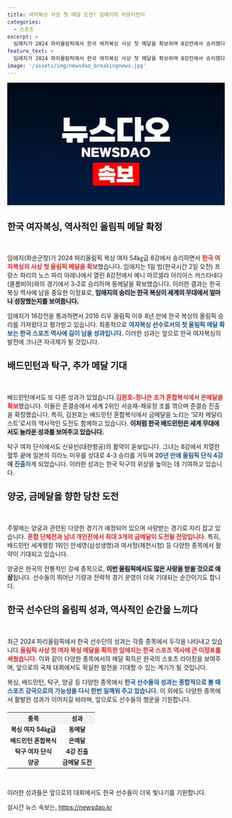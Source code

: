 ```yaml
---
title: 여자복싱 사상 첫 메달 도전! 임애지의 카운터펀치
categories:
  - 스포츠
excerpt: >
  임애지가 2024 파리올림픽에서 한국 여자복싱 사상 첫 메달을 확보하며 8강전에서 승리했다. 이와 함께 주말엔 양궁 등에서 2~3개의 추가 금메달이 기대된다!
feature_text: >
  임애지가 2024 파리올림픽에서 한국 여자복싱 사상 첫 메달을 확보하며 8강전에서 승리했다. 이와 함께 주말엔 양궁 등에서 2~3개의 추가 금메달이 기대된다!
image: '/assets/img/newsdao_breakingnews.jpg'
---
```


<p><img src="/assets/img/newsdao_breakingnews.jpg" alt="bookingtag 속보" /></p>

<h2 data-ke-size="size26">한국 여자복싱, 역사적인 올림픽 메달 확정</h2>

<p data-ke-size="size16">&nbsp;</p>

<p>임애지(화순군청)가 2024 파리올림픽 복싱 여자 54㎏급 8강에서 승리하면서 <b><span style="color: #ee2323;">한국 여자복싱의 사상 첫 올림픽 메달을 확보</span></b>했습니다. 임애지는 1일 밤(한국시간 2일 오전) 프랑스 파리의 노스 파리 아레나에서 열린 8강전에서 예니 마르셀라 아리아스 카스타네다(콜롬비아)와의 경기에서 3-2로 승리하며 동메달을 확보했습니다. 이러한 결과는 한국 복싱 역사에 남을 중요한 이정표로, <b><span style="background-color: #21538527;">임애지의 승리는 한국 복싱이 세계의 무대에서 얼마나 성장했는지를 보여줍니다.</span></b> </p>

<p>임애지가 16강전을 통과하면서 2016 리우 올림픽 이후 8년 만에 한국 복싱의 올림픽 승리를 가져왔다고 평가받고 있습니다. 최종적으로 <b><span style="color: #1a5490;">여자복싱 선수로서의 첫 올림픽 메달 확보는 한국 스포츠 역사에 길이 남을 성과입니다.</span></b> 이러한 성과는 앞으로 한국 여자복싱의 발전에 크나큰 자극제가 될 것입니다.</p>

<h2 data-ke-size="size26">배드민턴과 탁구, 추가 메달 기대</h2>

<p data-ke-size="size16">&nbsp;</p>

<p>배드민턴에서도 또 다른 성과가 있었습니다.<b><span style="color: #ee2323;">김원호-정나은 조가 혼합복식에서 은메달을 확보</span></b>했습니다. 이들은 준결승에서 세계 2위인 서승재-채유정 조를 꺾으며 준결승 진출을 확정했습니다. 특히, 김원호는 배드민턴 혼합복식에서 금메달을 노리는 ‘모자 메달리스트’로서의 역사적인 도전도 함께하고 있습니다. <b><span style="background-color: #21538527;">이처럼 한국 배드민턴은 세계 무대에서도 놀라운 성과를 보여주고 있습니다.</span></b></p>

<p>탁구 여자 단식에서도 신유빈(대한항공)의 활약이 돋보입니다. 그녀는 8강에서 치열한 혈투 끝에 일본의 히라노 미우를 상대로 4-3 승리를 거두며 <b><span style="color: #1a5490;">20년 만에 올림픽 단식 4강에 진출</span></b>하게 되었습니다. 이러한 성과는 한국 탁구의 위상을 높이는 데 기여하고 있습니다. </p>

<h2 data-ke-size="size26">양궁, 금메달을 향한 당찬 도전</h2>

<p data-ke-size="size16">&nbsp;</p>

<p>주말에는 양궁과 관련된 다양한 경기가 예정되어 있으며 사랑받는 경기로 자리 잡고 있습니다. <b><span style="color: #ee2323;">혼합 단체전과 남녀 개인전에서 최대 3개의 금메달이 도전될 전망입니다.</span></b> 특히, 배드민턴 세계랭킹 1위인 안세영(삼성생명)과 여서정(제천시청) 등 다양한 종목에서 활약이 기대되고 있습니다. </p>

<p>양궁은 한국의 전통적인 강세 종목으로, <b><span style="background-color: #21538527;">이번 올림픽에서도 많은 사랑을 받을 것으로 예상</span></b>됩니다. 선수들의 뛰어난 기량과 전략적 경기 운영이 더욱 기대되는 순간이기도 합니다. </p>

<h2 data-ke-size="size26">한국 선수단의 올림픽 성과, 역사적인 순간을 느끼다</h2>

<p data-ke-size="size16">&nbsp;</p>

<p>최근 2024 파리올림픽에서 한국 선수단의 성과는 각종 종목에서 두각을 나타내고 있습니다.<b><span style="color: #ee2323;">올림픽 사상 첫 여자 복싱 메달을 획득한 임애지는 한국 스포츠 역사에 큰 이정표를 세웠습니다.</span></b> 이와 같이 다양한 종목에서의 메달 획득은 한국의 스포츠 라이징을 보여주며, 앞으로의 국제 대회에서도 확실한 발전을 기대할 수 있는 계기가 될 것입니다.</p>

<p>복싱, 배드민턴, 탁구, 양궁 등 다양한 종목에서 <b><span style="color: #1a5490;">한국 선수들의 성과는 종합적으로 볼 때 스포츠 강국으로의 가능성을 다시 한번 일깨워 주고 있습니다.</span></b> 이 외에도 다양한 종목에서 활발한 성과가 이어지길 바라며, 앞으로도 선수들의 행운을 기원합니다.</p>

<table style="width:100%; margin-top: 20px; border-collapse: collapse;">
  <tr>
    <th style="text-align: center; background-color: #f2f2f2;"><b>종목</b></th>
    <th style="text-align: center; background-color: #f2f2f2;"><b>성과</b></th>
  </tr>
  <tr>
    <td style="text-align: center; height: 17px;"><b>복싱 여자 54㎏급</b></td>
    <td style="text-align: center; height: 17px;"><b>동메달</b></td>
  </tr>
  <tr>
    <td style="text-align: center; height: 17px;"><b>배드민턴 혼합복식</b></td>
    <td style="text-align: center; height: 17px;"><b>은메달</b></td>
  </tr>
  <tr>
    <td style="text-align: center; height: 17px;"><b>탁구 여자 단식</b></td>
    <td style="text-align: center; height: 17px;"><b>4강 진출</b></td>
  </tr>
  <tr>
    <td style="text-align: center; height: 17px;"><b>양궁</b></td>
    <td style="text-align: center; height: 17px;"><b>금메달 도전</b></td>
  </tr>
</table>

<p data-ke-size="size16">&nbsp;</p>

<p>이러한 성과들은 앞으로의 대회에서도 한국 선수들이 더욱 빛나기를 기원합니다. </p>
실시간 뉴스 속보는, <a href="https://newsdao.kr" rel="dofollow">https://newsdao.kr</a>


